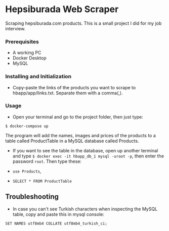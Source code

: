 # Hepsiburada Web Scraper

Scraping hepsiburada.com products. This is a small project I did for my job interview. 

### Prerequisites

* A working PC
* Docker Desktop
* MySQL

### Installing and Initialization

* Copy-paste the links of the products you want to scrape to hbapp/app/links.txt. Separate them with a comma(,).

### Usage

* Open your terminal and go to the project folder, then just type: 

```
$ docker-compose up
```

The program will add the names, images and prices of the products to a table called ProductTable in a MySQL database called Products.

* If you want to see the table in the database, open up another terminal and type ```$ docker exec -it hbapp_db_1 mysql -uroot -p```, then enter the password ```root```. Then type these:

* ```use Products```,

* ```SELECT * FROM ProductTable```

## Troubleshooting

* In case you can't see Turkish characters when inspecting the MySQL table, copy and paste this in mysql console:

```
SET NAMES utf8mb4 COLLATE utf8mb4_turkish_ci;
```
